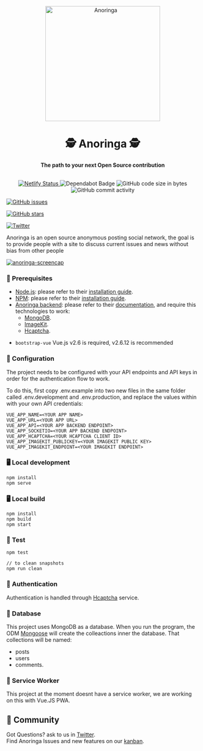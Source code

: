 <div align="center">
  <br>
  <img alt="Anoringa" src="https://i.imgur.com/Ay4NXPn.png" width="300px">
  <h1>🕵️ Anoringa 🕵️</h1>
  <strong>The path to your next Open Source contribution</strong>
</div>
<br>
<p align="center">
  <a href="(https://app.netlify.com/sites/anoringa/deploys">
    <img src="https://api.netlify.com/api/v1/badges/8f6d440f-6f42-46f3-b462-82aa502f9bc4/deploy-status" alt="Netlify Status">
  </a>

  <img src="https://badgen.net/dependabot/Anoringa/anoringa-frontend?icon=dependabot" alt="Dependabot Badge">
  <img src="https://img.shields.io/github/languages/code-size/Anoringa/anoringa-frontend" alt="GitHub code size in bytes">
  <img src="https://img.shields.io/github/commit-activity/w/Anoringa/anoringa-frontend" alt="GitHub commit activity">

  <a href="https://github.com/Anoringa/anoringa-frontend/issues"><img alt="GitHub issues" src="https://img.shields.io/github/issues/Anoringa/anoringa-frontend"></a>

  <a href="https://github.com/Anoringa/anoringa-frontend/stargazers"><img alt="GitHub stars" src="https://img.shields.io/github/stars/Anoringa/anoringa-frontend"></a>

  <a href="https://twitter.com/Anoringa1">
    <img src="https://img.shields.io/twitter/follow/Anoringa1?label=Follow&style=social" alt="Twitter">
  </a>
</p>


Anoringa is an open source anonymous posting social network, the goal is to provide people with a site to discuss current issues and news without bias from other people

[![anoringa-screencap](https://i.imgur.com/5TM6Fhu.png)
](https://anoringa.win)



<!---
Open Sauced provides structured onboarding for new contributors to open source. This structure provides a way to track your next contributions by leveraging a unique dashboard built on top of the [GitHub GraphQL API](https://docs.github.com/en/free-pro-team@latest/graphql).

[![open-sauced-screencap](/src/images/homepage.png)
](https://opensauced.pizza)

-->
### 📖 Prerequisites

- [Node.js](https://nodejs.org/en/): please refer to their [installation guide](https://nodejs.dev/learn/how-to-install-nodejs).
- [NPM](https://npmjs.com/): please refer to their [installation guide](https://docs.npmjs.com/downloading-and-installing-node-js-and-npm).
- [Anoringa backend](https://github.com/Anoringa/anoringa-backend): please refer to their [documentation](https://github.com/Anoringa/anoringa-backend), and require this technologies to work:
	- [MongoDB](https://www.mongodb.com/).
	- [ImageKit](https://www.mongodb.com/).
	- [Hcaptcha](https://www.mongodb.com/).
+ `bootstrap-vue` Vue.js v2.6 is required, v2.6.12 is recommended


### 🔧 Configuration
The project needs to be configured with your API endpoints and API keys in order for the authentication flow to work.

To do this, first copy .env.example into two new files in the same folder called .env.development and  .env.production, and replace the values within with your own API credentials:

```
VUE_APP_NAME=<YOUR APP NAME>
VUE_APP_URL=<YOUR APP URL>
VUE_APP_API=<YOUR APP BACKEND ENDPOINT>
VUE_APP_SOCKETIO=<YOUR APP BACKEND ENDPOINT>
VUE_APP_HCAPTCHA=<YOUR HCAPTCHA CLIENT ID>
VUE_APP_IMAGEKIT_PUBLICKEY=<YOUR IMAGEKIT PUBLIC KEY>
VUE_APP_IMAGEKIT_ENDPOINT=<YOUR IMAGEKIT ENDPOINT>
```

### 🖥️ Local development

```
npm install
npm serve
```

### 🖥️ Local build

```
npm install
npm build
npm start
```

### 🧪 Test

```
npm test

// to clean snapshots
npm run clean
```
<!---
### 📙 Storybook

Storybook is being leveraged to mock out visual React components. The latest version of the design system can be found at this [url](https://sauced-components.netlify.app/).

```
npm run storybook
```

![storybook example screenshot](https://user-images.githubusercontent.com/5713670/68147486-0cd14600-ff32-11e9-8cc0-fd91f4171b87.png)
-->

### 🔑 Authentication

Authentication is handled through [Hcaptcha](https://www.hcaptcha.com/) service. 

### 💾 Database

This project uses MongoDB as a database. When you run the program, the ODM [Mongoose](https://mongoosejs.com/) will create the colleactions inner the database. That collections will be named:
- posts
- users
- comments.

### 💨 Service Worker

This project at the moment doesnt have a service worker, we are working on this with Vue.JS PWA. 

## 🍕 Community

Got Questions? ask to us in [Twitter](https://twitter.com/Anoringa1).  
Find Anoringa Issues and new features on our [kanban](https://github.com/orgs/Anoringa/projects/1).

<!--
## ⚖️ LICENSE

MIT © [Anoringa](LICENSE)
-->
